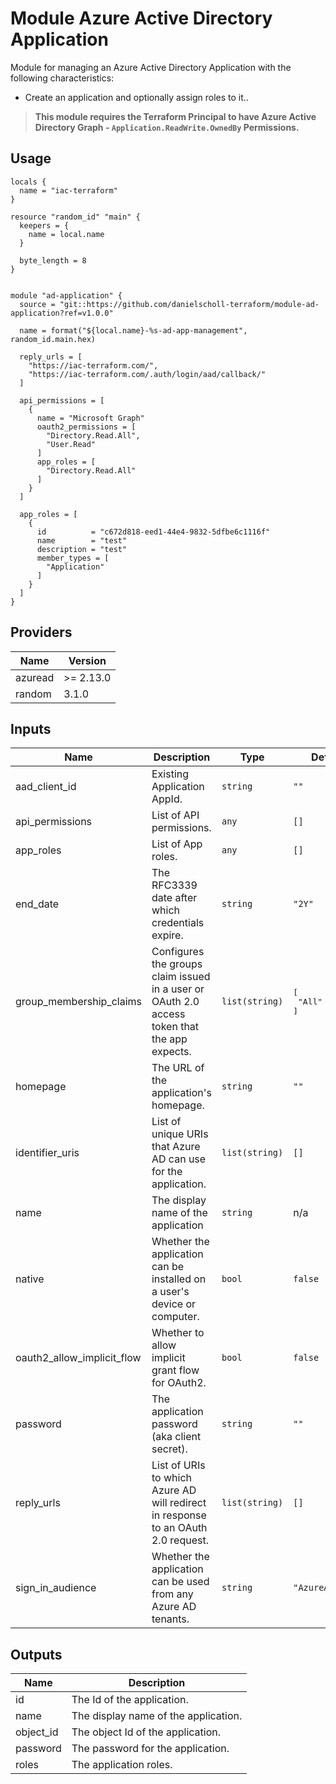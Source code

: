 # Module Azure Active Directory Application

Module for managing an Azure Active Directory Application with the following characteristics:

- Create an application and optionally assign roles to it..

> __This module requires the Terraform Principal to have Azure Active Directory Graph - `Application.ReadWrite.OwnedBy` Permissions.__


## Usage

```
locals {
  name = "iac-terraform"
}

resource "random_id" "main" {
  keepers = {
    name = local.name
  }

  byte_length = 8
}


module "ad-application" {
  source = "git::https://github.com/danielscholl-terraform/module-ad-application?ref=v1.0.0"

  name = format("${local.name}-%s-ad-app-management", random_id.main.hex)

  reply_urls = [
    "https://iac-terraform.com/",
    "https://iac-terraform.com/.auth/login/aad/callback/"
  ]

  api_permissions = [
    {
      name = "Microsoft Graph"
      oauth2_permissions = [
        "Directory.Read.All",
        "User.Read"
      ]
      app_roles = [
        "Directory.Read.All"
      ]
    }
  ]

  app_roles = [
    {
      id          = "c672d818-eed1-44e4-9832-5dfbe6c1116f"
      name        = "test"
      description = "test"
      member_types = [
        "Application"
      ]
    }
  ]
}
```


<!--- BEGIN_TF_DOCS --->
## Providers

| Name | Version |
|------|---------|
| azuread | >= 2.13.0 |
| random | 3.1.0 |

## Inputs

| Name | Description | Type | Default | Required |
|------|-------------|------|---------|:-----:|
| aad\_client\_id | Existing Application AppId. | `string` | `""` | no |
| api\_permissions | List of API permissions. | `any` | `[]` | no |
| app\_roles | List of App roles. | `any` | `[]` | no |
| end\_date | The RFC3339 date after which credentials expire. | `string` | `"2Y"` | no |
| group\_membership\_claims | Configures the groups claim issued in a user or OAuth 2.0 access token that the app expects. | `list(string)` | <pre>[<br>  "All"<br>]</pre> | no |
| homepage | The URL of the application's homepage. | `string` | `""` | no |
| identifier\_uris | List of unique URIs that Azure AD can use for the application. | `list(string)` | `[]` | no |
| name | The display name of the application | `string` | n/a | yes |
| native | Whether the application can be installed on a user's device or computer. | `bool` | `false` | no |
| oauth2\_allow\_implicit\_flow | Whether to allow implicit grant flow for OAuth2. | `bool` | `false` | no |
| password | The application password (aka client secret). | `string` | `""` | no |
| reply\_urls | List of URIs to which Azure AD will redirect in response to an OAuth 2.0 request. | `list(string)` | `[]` | no |
| sign\_in\_audience | Whether the application can be used from any Azure AD tenants. | `string` | `"AzureADMyOrg"` | no |

## Outputs

| Name | Description |
|------|-------------|
| id | The Id of the application. |
| name | The display name of the application. |
| object\_id | The object Id of the application. |
| password | The password for the application. |
| roles | The application roles. |
<!--- END_TF_DOCS --->
